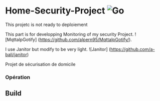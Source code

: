# Home-Security-Project ![Go](https://img.shields.io/badge/go-%2300ADD8.svg?style=for-the-badge&logo=go&logoColor=white)

This projetc is not ready to deploiement


This part is for developping Monitoring of my security Project.
![MqttalpGotify] (https://github.com/alpern95/MqttalpGotify/).

I use Janitor but modify to be very light.
![Janitor] (https://github.com/a-bali/janitor)

Projet de sécurisation de domicile

### Opération


## Build
